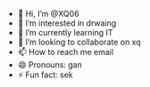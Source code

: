 - 👋 Hi, I’m @XQ06
- 👀 I’m interested in drwaing
- 🌱 I’m currently learning IT
- 💞️ I’m looking to collaborate on xq
- 📫 How to reach me email
- 😄 Pronouns: gan
- ⚡ Fun fact: sek

<!---
XQ06/XQ06 is a ✨ special ✨ repository because its `README.md` (this file) appears on your GitHub profile.
You can click the Preview link to take a look at your changes.
--->
